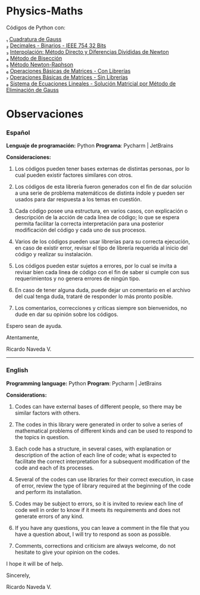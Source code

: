 # Physics-Maths
Códigos de Python con:

₁ [Cuadratura de Gauss](https://github.com/Navedarg/Physics-Maths/releases/tag/C-G)  
₂ [Decimales - Binarios - IEEE 754 32 Bits](https://github.com/Navedarg/Physics-Maths/releases/tag/D-B-IEEE)  
₃ [Interpolación: Método Directo y Diferencias Divididas de Newton](https://github.com/Navedarg/Physics-Maths/releases/tag/I-MD-DDN)  
₄ [Método de Bisección](https://github.com/Navedarg/Physics-Maths/releases/tag/B-D)  
₅ [Método Newton-Raphson](https://github.com/Navedarg/Physics-Maths/releases/tag/N-R)   
₆ [Operaciones Básicas de Matrices - Con Librerías](https://github.com/Navedarg/Physics-Maths/releases/tag/OBM-CL)  
₇ [Operaciones Básicas de Matrices - Sin Librerías](https://github.com/Navedarg/Physics-Maths/releases/tag/OBM-SL)  
₈ [Sistema de Ecuaciones Lineales - Solución Matricial por Método de Eliminación de Gauss](https://github.com/Navedarg/Physics-Maths/releases/tag/SEL-SMMEG)


# Observaciones
  
### Español

**Lenguaje de programación:** Python
**Programa**: Pycharm | JetBrains

**Consideraciones:**

1. Los códigos pueden tener bases externas de distintas personas, por lo cual pueden existir factores similares con otros.

2. Los códigos de esta librería fueron generados con el fin de dar solución a una serie de problema matemáticos de distinta índole y pueden ser usados para dar respuesta a los temas en cuestión.

3. Cada código posee una estructura, en varios casos, con explicación o descripción de la acción de cada linea de código; lo que se espera permita facilitar la correcta interpretación para una posterior modificación del código y cada uno de sus procesos.

4. Varios de los códigos pueden usar librerías para su correcta ejecución, en caso de existir error, revisar el tipo de librería requerida al inicio del código y realizar su instalación.

5. Los códigos pueden estar sujetos a errores, por lo cual se invita a revisar bien cada linea de código con el fin de saber si cumple con sus requerimientos y no genera errores de ningún tipo.

6. En caso de tener alguna duda, puede dejar un comentario en el archivo del cual tenga duda, trataré de responder lo más pronto posible.

7. Los comentarios, correcciones y críticas siempre son bienvenidos, no dude en dar su opinión sobre los códigos.


Espero sean de ayuda.


Atentamente,

Ricardo Naveda V.    

-----------------------------------------------------------------------------------------------------------------------------------------       
### English

**Programming language:** Python
**Program**: Pycharm | JetBrains

**Considerations:**

1. Codes can have external bases of different people, so there may be similar factors with others.

2. The codes in this library were generated in order to solve a series of mathematical problems of different kinds and can be used to respond to the topics in question.

3. Each code has a structure, in several cases, with explanation or description of the action of each line of code; what is expected to facilitate the correct interpretation for a subsequent modification of the code and each of its processes.

4. Several of the codes can use libraries for their correct execution, in case of error, review the type of library required at the beginning of the code and perform its installation.

5. Codes may be subject to errors, so it is invited to review each line of code well in order to know if it meets its requirements and does not generate errors of any kind.

6. If you have any questions, you can leave a comment in the file that you have a question about, I will try to respond as soon as possible.

7. Comments, corrections and criticism are always welcome, do not hesitate to give your opinion on the codes.


I hope it will be of help.


Sincerely,

Ricardo Naveda V.
